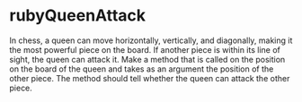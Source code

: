 # rubyQueenAttack

In chess, a queen can move horizontally, vertically, and diagonally, making it the most powerful piece on the board. If another piece is within its line of sight, the queen can attack it. Make a method that is called on the position on the board of the queen and takes as an argument the position of the other piece. The method should tell whether the queen can attack the other piece.

